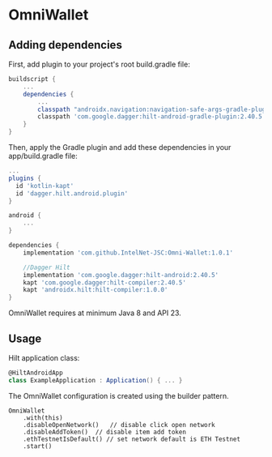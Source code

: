 OmniWallet
=======





Adding dependencies
--------

First, add plugin to your project's root build.gradle file:
```groovy
buildscript {
    ...
    dependencies {
        ...
        classpath "androidx.navigation:navigation-safe-args-gradle-plugin:2.5.2"
        classpath 'com.google.dagger:hilt-android-gradle-plugin:2.40.5'
    }
}
```

Then, apply the Gradle plugin and add these dependencies in your app/build.gradle file:
```groovy
...
plugins {
  id 'kotlin-kapt'
  id 'dagger.hilt.android.plugin'
}

android {
    ...
}

dependencies {
    implementation 'com.github.IntelNet-JSC:Omni-Wallet:1.0.1'

    //Dagger Hilt
    implementation 'com.google.dagger:hilt-android:2.40.5'
    kapt 'com.google.dagger:hilt-compiler:2.40.5'
    kapt 'androidx.hilt:hilt-compiler:1.0.0'
}
```

OmniWallet requires at minimum Java 8 and API 23.


Usage
--------

Hilt application class:
```groovy
@HiltAndroidApp
class ExampleApplication : Application() { ... }
```

The OmniWallet configuration is created using the builder pattern.

    OmniWallet
        .with(this)
        .disableOpenNetwork()   // disable click open network
        .disableAddToken()  // disable item add token
        .ethTestnetIsDefault() // set network default is ETH Testnet
        .start()
        
